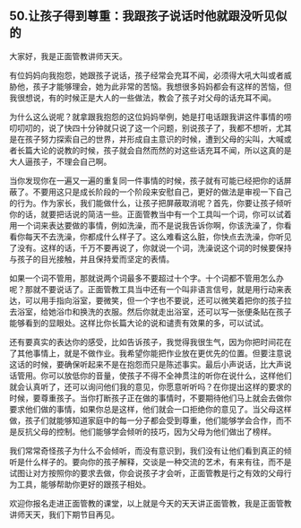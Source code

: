 ## 50.让孩子得到尊重：我跟孩子说话时他就跟没听见似的
大家好，我是正面管教讲师天天。


有位妈妈向我抱怨，她跟孩子说话，孩子经常会充耳不闻，必须得大吼大叫或者威胁他，孩子才能够理会，她为此非常的苦恼。我想很多妈妈都会有这样的苦恼，但我很想说，有的时候正是大人的一些做法，教会了孩子对父母的话充耳不闻。


为什么这么说呢？就拿跟我抱怨的这位妈妈举例，她是打电话跟我讲这件事情的唠叨叨叨的，说了快四十分钟就只说了这一个问题，别说孩子了，我都不想听，尤其是在孩子努力探索自己的世界，并形成自主意识的时候，遭到父母的尖叫，大喊或者长篇大论的说教的时候，孩子就会自然而然的对这些话充耳不闻，所以这真的是大人逼孩子，不理会自己啊。


当你发现你在一遍又一遍的重复同一件事情的时候，孩子就有可能已经把你的话屏蔽了。不要用这只是成长阶段的一个阶段来安慰自己，更好的做法是审视一下自己的行为。作为家长，我们能做什么，让孩子把屏蔽取消呢？首先，你要让孩子倾听你的话，就要把话说的简洁一些。正面管教当中有一个工具叫一个词，你可以试着用一个词来表达要做的事情，例如洗澡，而不是说我告诉你啊，你该洗澡了，你看看你每天不去洗澡，你都成什么样子了。这么难看这么脏，你快点去洗澡，你听见了没有。这样的话，千万不要再说了，你就说一个词，洗澡说这个词的时候要保持与孩子的目光接触，并且保持爱而坚定的表情。


如果一个词不管用，那就说两个词最多不要超过十个字。十个词都不管用怎么办呢？那就不要说话了。正面管教工具当中还有一个叫非语言信号，就是用行动来表达，可以用手指向浴室，要微笑，但一个字也不要说，还可以微笑着把你的孩子拉去浴室，给她浴巾和换洗的衣服。然后你就走出浴室，还可以写一张便条贴在孩子能够看到的显眼处。这样比你长篇大论的说和谴责有效果的多，可以试试。


还有要真实的表达你的感受，比如告诉孩子，我觉得我很生气，因为你把时间花在了其他事情上，就是不做作业。我希望你能把作业放在更优先的位置。但要注意说这话的时候，要确保听起来不是在抱怨而只是陈述事实。最后小声说话，比大声说话管用。你可以放低你的音量，使孩子不得不全神贯注的听你在说什么，这样他们就会认真听了，还可以询问他们我的意见，你愿意听听吗？在你提出这样的要求的时候，要尊重孩子。当你打断孩子正在做的事情时，不要期待他们马上就会去做你要求他们做的事情，如果你总是这样，他们就会一口拒绝你的意见了。当父母这样做，孩子们就能够知道家庭中的每一分子都会受到尊重，他们能够学会合作，而不是反抗父母的控制。他们能够学会倾听的技巧，因为父母为他们做出了榜样。


我们常常奇怪孩子为什么不会倾听，而没有意识到，我们没有让他们看到真正的倾听是什么样子的。要向你的孩子解释，交谈是一种交流的艺术，有来有往，而不是试图让对方按照你的要求去做，你会说孩子才会听，正面管教是行之有效的父母行为工具，能够帮助你更好的跟孩子相处。


欢迎你报名走进正面管教的课堂，以上就是今天的天天讲正面管教，我是正面管教讲师天天，我们下期节目再见。

